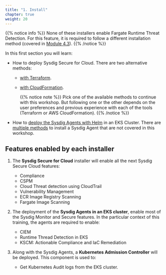 ```yaml
---
title: "1. Install"
chapter: true
weight: 20
---
```


{{% notice info %}}
None of these installers enable Fargate Runtime Threat Detection. For this feature, it is required to follow a different installation method (covered in [Module 4.3](/4-thread-detection/3-fargate.html)).
{{% /notice %}}

In this first section you will learn:
- How to deploy Sysdig Secure for Cloud. There are two alternative methods:
  - [with Terraform](/1-install/1-terraform.html).
  - [with CloudFormation](/1-install/2-cloudFormation.html).

    {{% notice note %}}
Pick one of the available methods to continue with this workshop. 
But following one or the other depends on the user preferences
and previous experience with each of the tools (Terraform or AWS CloudFormation).
{{% /notice %}}

- How to [deploy the Sysdig Agents with Helm](/1-install/3-agent-eks.html) in an EKS Cluster.
  There are [multiple methods](https://docs.sysdig.com/en/docs/installation/sysdig-agent/agent-installation/) to install a Sysdig Agent that are not covered in this workshop.


## Features enabled by each installer

1. The **Sysdig Secure for Cloud** installer will enable 
   all the next Sysdig Secure Cloud features:

      - Compliance
      - CSPM
      - Cloud Threat detection using CloudTrail
      - Vulnerability Management
      - ECR Image Registry Scanning
      - Fargate Image Scanning


2. The deployment of the **Sysdig Agents in an EKS cluster**,
  enable most of the Sysdig Monitor and Secure features. 
  In the particular context of this training, the agents are required to enable:

      - CIEM
      - Runtime Thread Detection in EKS
      - KSCM: Actionable Compliance and IaC Remediation

3. Along with the Sysdig Agents, a **Kubernetes Admission Controller** will be deployed. This component is used to:
      - Get Kubernetes Audit logs from the EKS cluster.